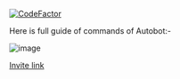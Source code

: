[![CodeFactor](https://www.codefactor.io/repository/github/divyamsamarwal/autobot/badge)](https://www.codefactor.io/repository/github/divyamsamarwal/autobot)

Here is full guide of commands of Autobot:-

![image](https://user-images.githubusercontent.com/72195951/152798466-aa482dae-c14d-41dd-b684-a50a129c2a4d.png)







[Invite link](https://discord.com/api/oauth2/authorize?client_id=858965828716331019&permissions=8&scope=bot%20applications.commands)
